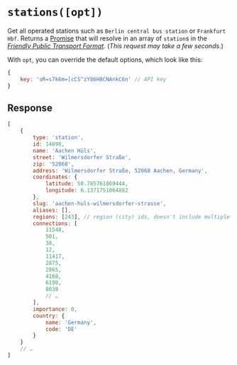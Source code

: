 # `stations([opt])`

Get all operated stations such as `Berlin central bus station` or `Frankfurt Hbf`. Returns a [Promise](https://developer.mozilla.org/en-US/docs/Web/JavaScript/Reference/Global_Objects/promise) that will resolve in an array of `station`s in the [*Friendly Public Transport Format*](https://github.com/public-transport/friendly-public-transport-format). (_This request may take a few seconds._)

With `opt`, you can override the default options, which look like this:

```javascript
{
	key: 'uR=s7k6m=[cCS^zY86H8CNAnkC6n' // API key
}
```

## Response

```js
[
	{
		type: 'station',
		id: 14698,
		name: 'Aachen Hüls',
		street: 'Wilmersdorfer Straße',
		zip: '52068',
		address: 'Wilmersdorfer Straße, 52068 Aachen, Germany',
		coordinates: {
			latitude: 50.785761869444,
			longitude: 6.1371751064882
		},
		slug: 'aachen-huls-wilmersdorfer-strasse',
		aliases: [],
		regions: [243], // region (city) ids, doesn't include multiple regions (yet)
		connections: [
			11548,
			501,
			38,
			12,
			11417,
			2875,
			2865,
			4168,
			6198,
			8038
			// …
		],
		importance: 0,
		country: {
			name: 'Germany',
			code: 'DE'
		}
	}
	// …
]
```
